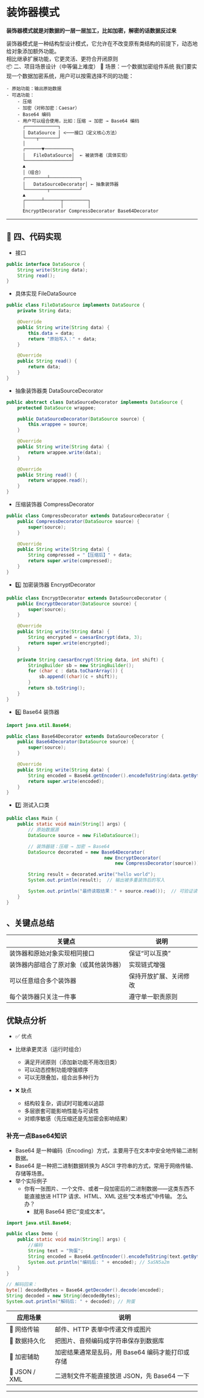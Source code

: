 # 装饰器模式
**装饰器模式就是对数据的一层一层加工，比如加密，解密的话数据反过来**  

装饰器模式是一种结构型设计模式，它允许在不改变原有类结构的前提下，动态地给对象添加额外功能。  
相比继承扩展功能，它更灵活、更符合开闭原则  
📦 二、项目场景设计（中等偏上难度）
🎯 场景：一个数据加密组件系统
我们要实现一个数据加密系统，用户可以按需选择不同的功能：
```text
- 原始功能：输出原始数据
- 可选功能：
    - 压缩
    - 加密（对称加密：Caesar）
    - Base64 编码
    - 用户可以组合使用，比如：压缩 → 加密 → Base64 编码  
      ┌────────────┐
      │ DataSource │ <───接口（定义核心方法）
      └────┬───────┘
      │
      ┌──────▼──────────┐
      │   FileDataSource│  ← 被装饰者（具体实现）
      └─────────────────┘
      ▲
      │（组合）
      ┌────────┴───────────┐
      │   DataSourceDecorator│ ← 抽象装饰器
      └────────┬───────────┘
      ▲
      ┌──────┴──────┬─────────┐
      │             │         │
      EncryptDecorator CompressDecorator Base64Decorator
```
---  
## 🧱 四、代码实现
- 接口
```java
public interface DataSource {
    String write(String data);
    String read();
}

```  
- 具体实现 FileDataSource
```java
public class FileDataSource implements DataSource {
    private String data;

    @Override
    public String write(String data) {
        this.data = data;
        return "原始写入：" + data;
    }

    @Override
    public String read() {
        return data;
    }
}

```  
- 抽象装饰器类 DataSourceDecorator
```java
public abstract class DataSourceDecorator implements DataSource {
    protected DataSource wrappee;

    public DataSourceDecorator(DataSource source) {
        this.wrappee = source;
    }

    @Override
    public String write(String data) {
        return wrappee.write(data);
    }

    @Override
    public String read() {
        return wrappee.read();
    }
}

```  
- 压缩装饰器 CompressDecorator
```java
public class CompressDecorator extends DataSourceDecorator {
    public CompressDecorator(DataSource source) {
        super(source);
    }

    @Override
    public String write(String data) {
        String compressed = "【压缩后】" + data;
        return super.write(compressed);
    }
}

```  
- 5️⃣ 加密装饰器 EncryptDecorator
```java
public class EncryptDecorator extends DataSourceDecorator {
    public EncryptDecorator(DataSource source) {
        super(source);
    }

    @Override
    public String write(String data) {
        String encrypted = caesarEncrypt(data, 3);
        return super.write(encrypted);
    }

    private String caesarEncrypt(String data, int shift) {
        StringBuilder sb = new StringBuilder();
        for (char c : data.toCharArray()) {
            sb.append((char)(c + shift));
        }
        return sb.toString();
    }
}

```  
- 6️⃣ Base64 装饰器
```java
import java.util.Base64;

public class Base64Decorator extends DataSourceDecorator {
    public Base64Decorator(DataSource source) {
        super(source);
    }

    @Override
    public String write(String data) {
        String encoded = Base64.getEncoder().encodeToString(data.getBytes());
        return super.write(encoded);
    }
}

```  
- 7️⃣ 测试入口类
```java
public class Main {
    public static void main(String[] args) {
        // 原始数据源
        DataSource source = new FileDataSource();

        // 装饰器链：压缩 → 加密 → Base64
        DataSource decorated = new Base64Decorator(
                                    new EncryptDecorator(
                                        new CompressDecorator(source)));

        String result = decorated.write("hello world");
        System.out.println(result);  // 输出被多重装饰后的写入

        System.out.println("最终读取结果：" + source.read());  // 可验证读取链
    }
}

```  
## 、关键点总结
| 关键点                 | 说明          |
| ------------------- | ----------- |
| 装饰器和原始对象实现相同接口      | 保证“可以互换”    |
| 装饰器内部组合了原对象（或其他装饰器） | 实现链式增强      |
| 可以任意组合多个装饰器         | 保持开放扩展、关闭修改 |
| 每个装饰器只关注一件事         | 遵守单一职责原则    |
## 优缺点分析
- ✅ 优点
- 比继承更灵活（运行时组合）
    - 满足开闭原则（添加新功能不用改旧类）
    - 可以动态控制功能增强顺序
    - 可以无限叠加，组合出多种行为

- ❌ 缺点
    - 结构较复杂，调试时可能难以追踪
    - 多层嵌套可能影响性能与可读性
    - 对顺序敏感（先压缩还是先加密会影响结果）
###  补充一点Base64知识
- Base64 是一种编码（Encoding）方式，主要用于在文本中安全地传输二进制数据。
- Base64 是一种把二进制数据转换为 ASCII 字符串的方式，常用于网络传输、存储等场景。
- 举个实际例子
    - 你有一张图片、一个文件、或者一段加密后的二进制数据——这类东西不能直接放进 HTTP 请求、HTML、XML 这些“文本格式”中传输。
      怎么办？
        - 就用 Base64 把它“变成文本”。
```java
import java.util.Base64;

public class Demo {
    public static void main(String[] args) {
        //编码
        String text = "狗蛋";
        String encoded = Base64.getEncoder().encodeToString(text.getBytes());
        System.out.println("编码后: " + encoded); // 5aSN5a2m
    }
}

// 解码回来：
byte[] decodedBytes = Base64.getDecoder().decode(encoded);
String decoded = new String(decodedBytes);
System.out.println("解码后: " + decoded); // 狗蛋


```  
| 应用场景          | 说明                           |
| ------------- | ---------------------------- |
| 📡 网络传输       | 邮件、HTTP 表单中传递文件或图片           |
| 🧾 数据持久化      | 把图片、音频编码成字符串保存到数据库           |
| 🔐 加密辅助       | 加密结果通常是乱码，用 Base64 编码才能打印或存储 |
| 🧱 JSON / XML | 二进制文件不能直接放进 JSON，先 Base64 一下 |
---  


